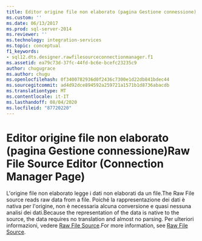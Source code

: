 ```yaml
---
title: Editor origine file non elaborato (pagina Gestione connessione) | Microsoft Docs
ms.custom: ''
ms.date: 06/13/2017
ms.prod: sql-server-2014
ms.reviewer: ''
ms.technology: integration-services
ms.topic: conceptual
f1_keywords:
- sql12.dts.designer.rawfilesourceconnectionmanager.f1
ms.assetid: ea79c73d-37fc-44fd-bc6e-bcefc23235c9
author: chugugrace
ms.author: chugu
ms.openlocfilehash: 0f3400782936d0f2436c7300e1d22db841bdec44
ms.sourcegitcommit: ad4d92dce894592a259721a1571b1d8736abacdb
ms.translationtype: MT
ms.contentlocale: it-IT
ms.lasthandoff: 08/04/2020
ms.locfileid: "87720220"
---
```

# <a name="raw-file-source-editor-connection-manager-page"></a><span data-ttu-id="92a59-102">Editor origine file non elaborato (pagina Gestione connessione)</span><span class="sxs-lookup"><span data-stu-id="92a59-102">Raw File Source Editor (Connection Manager Page)</span></span>
  <span data-ttu-id="92a59-103">L'origine file non elaborato legge i dati non elaborati da un file.</span><span class="sxs-lookup"><span data-stu-id="92a59-103">The Raw File source reads raw data from a file.</span></span> <span data-ttu-id="92a59-104">Poiché la rappresentazione dei dati è nativa per l'origine, non è necessaria alcuna conversione e quasi nessuna analisi dei dati.</span><span class="sxs-lookup"><span data-stu-id="92a59-104">Because the representation of the data is native to the source, the data requires no translation and almost no parsing.</span></span> <span data-ttu-id="92a59-105">Per ulteriori informazioni, vedere [Raw File Source](data-flow/raw-file-source.md).</span><span class="sxs-lookup"><span data-stu-id="92a59-105">For more information, see [Raw File Source](data-flow/raw-file-source.md).</span></span>  
  
  
